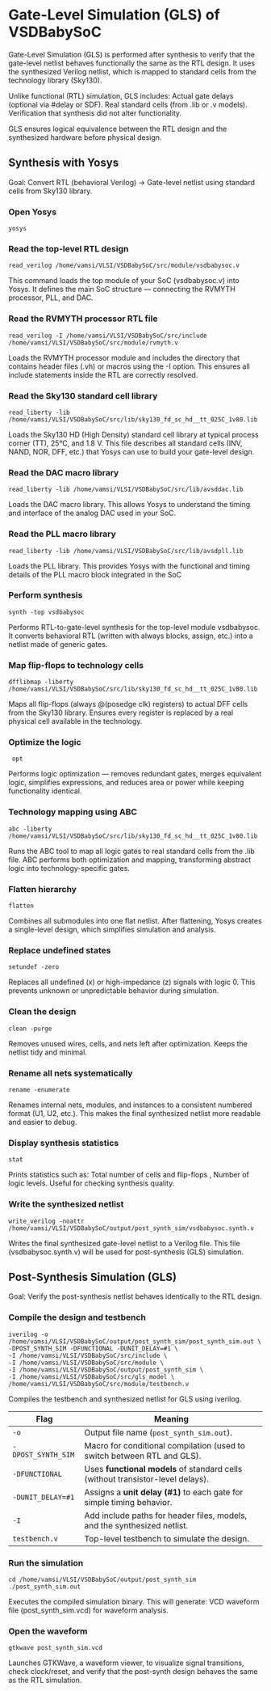 # Gate-Level Simulation (GLS) of VSDBabySoC

Gate-Level Simulation (GLS) is performed after synthesis to verify that the gate-level netlist behaves functionally the same as the RTL design.
It uses the synthesized Verilog netlist, which is mapped to standard cells from the technology library (Sky130).

Unlike functional (RTL) simulation, GLS includes:
Actual gate delays (optional via #delay or SDF).
Real standard cells (from .lib or .v models).
Verification that synthesis did not alter functionality.

GLS ensures logical equivalence between the RTL design and the synthesized hardware before physical design.

## Synthesis with Yosys

Goal: Convert RTL (behavioral Verilog) → Gate-level netlist using standard cells from Sky130 library.

### Open Yosys

```
yosys
```

### Read the top-level RTL design

```
read_verilog /home/vamsi/VLSI/VSDBabySoC/src/module/vsdbabysoc.v
```

This command loads the top module of your SoC (vsdbabysoc.v) into Yosys.
It defines the main SoC structure — connecting the RVMYTH processor, PLL, and DAC.

### Read the RVMYTH processor RTL file

```
read_verilog -I /home/vamsi/VLSI/VSDBabySoC/src/include /home/vamsi/VLSI/VSDBabySoC/src/module/rvmyth.v
```

Loads the RVMYTH processor module and includes the directory that contains header files (.vh) or macros using the -I option.
This ensures all include statements inside the RTL are correctly resolved.

### Read the Sky130 standard cell library

```
read_liberty -lib /home/vamsi/VLSI/VSDBabySoC/src/lib/sky130_fd_sc_hd__tt_025C_1v80.lib
```

Loads the Sky130 HD (High Density) standard cell library at typical process corner (TT), 25°C, and 1.8 V.
This file describes all standard cells (INV, NAND, NOR, DFF, etc.) that Yosys can use to build your gate-level design.


### Read the DAC macro library

```
read_liberty -lib /home/vamsi/VLSI/VSDBabySoC/src/lib/avsddac.lib
```
Loads the DAC macro library.
This allows Yosys to understand the timing and interface of the analog DAC used in your SoC.

### Read the PLL macro library

```
read_liberty -lib /home/vamsi/VLSI/VSDBabySoC/src/lib/avsdpll.lib
```
Loads the PLL library.
This provides Yosys with the functional and timing details of the PLL macro block integrated in the SoC

### Perform synthesis

```
synth -top vsdbabysoc
```
Performs RTL-to-gate-level synthesis for the top-level module vsdbabysoc.
It converts behavioral RTL (written with always blocks, assign, etc.) into a netlist made of generic gates.

### Map flip-flops to technology cells

```
dfflibmap -liberty /home/vamsi/VLSI/VSDBabySoC/src/lib/sky130_fd_sc_hd__tt_025C_1v80.lib
```
Maps all flip-flops (always @(posedge clk) registers) to actual DFF cells from the Sky130 library.
Ensures every register is replaced by a real physical cell available in the technology.

### Optimize the logic

```
 opt
```
Performs logic optimization — removes redundant gates, merges equivalent logic, simplifies expressions, and reduces area or power while keeping functionality identical.

### Technology mapping using ABC

```
abc -liberty /home/vamsi/VLSI/VSDBabySoC/src/lib/sky130_fd_sc_hd__tt_025C_1v80.lib
```

Runs the ABC tool to map all logic gates to real standard cells from the .lib file.
ABC performs both optimization and mapping, transforming abstract logic into technology-specific gates.

### Flatten hierarchy

```
flatten
```

Combines all submodules into one flat netlist.
After flattening, Yosys creates a single-level design, which simplifies simulation and analysis.

### Replace undefined states

```
setundef -zero
```
Replaces all undefined (x) or high-impedance (z) signals with logic 0.
This prevents unknown or unpredictable behavior during simulation.

### Clean the design

```
clean -purge
```

Removes unused wires, cells, and nets left after optimization.
Keeps the netlist tidy and minimal.


### Rename all nets systematically

```
rename -enumerate
```

Renames internal nets, modules, and instances to a consistent numbered format (U1, U2, etc.).
This makes the final synthesized netlist more readable and easier to debug.

### Display synthesis statistics

```
stat
```

Prints statistics such as:
Total number of cells and flip-flops ,
Number of logic levels. 
Useful for checking synthesis quality.


###  Write the synthesized netlist

```
write_verilog -noattr /home/vamsi/VLSI/VSDBabySoC/output/post_synth_sim/vsdbabysoc.synth.v
```

Writes the final synthesized gate-level netlist to a Verilog file.
This file (vsdbabysoc.synth.v) will be used for post-synthesis (GLS) simulation.



## Post-Synthesis Simulation (GLS)

Goal: Verify the post-synthesis netlist behaves identically to the RTL design.

### Compile the design and testbench

```
iverilog -o /home/vamsi/VLSI/VSDBabySoC/output/post_synth_sim/post_synth_sim.out \
-DPOST_SYNTH_SIM -DFUNCTIONAL -DUNIT_DELAY=#1 \
-I /home/vamsi/VLSI/VSDBabySoC/src/include \
-I /home/vamsi/VLSI/VSDBabySoC/src/module \
-I /home/vamsi/VLSI/VSDBabySoC/output/post_synth_sim \
-I /home/vamsi/VLSI/VSDBabySoC/src/gls_model \
/home/vamsi/VLSI/VSDBabySoC/src/module/testbench.v

```

Compiles the testbench and synthesized netlist for GLS using iverilog.

| Flag               | Meaning                                                                         |
| ------------------ | ------------------------------------------------------------------------------- |
| `-o`               | Output file name (`post_synth_sim.out`).                                        |
| `-DPOST_SYNTH_SIM` | Macro for conditional compilation (used to switch between RTL and GLS).         |
| `-DFUNCTIONAL`     | Uses **functional models** of standard cells (without transistor-level delays). |
| `-DUNIT_DELAY=#1`  | Assigns a **unit delay (#1)** to each gate for simple timing behavior.          |
| `-I`               | Add include paths for header files, models, and the synthesized netlist.        |
| `testbench.v`      | Top-level testbench to simulate the design.                                     |


### Run the simulation

```
cd /home/vamsi/VLSI/VSDBabySoC/output/post_synth_sim
./post_synth_sim.out
```

Executes the compiled simulation binary.
This will generate:
VCD waveform file (post_synth_sim.vcd) for waveform analysis.


### Open the waveform

```
gtkwave post_synth_sim.vcd
```

Launches GTKWave, a waveform viewer, to visualize signal transitions, check clock/reset, and verify that the post-synth design behaves the same as the RTL simulation.

